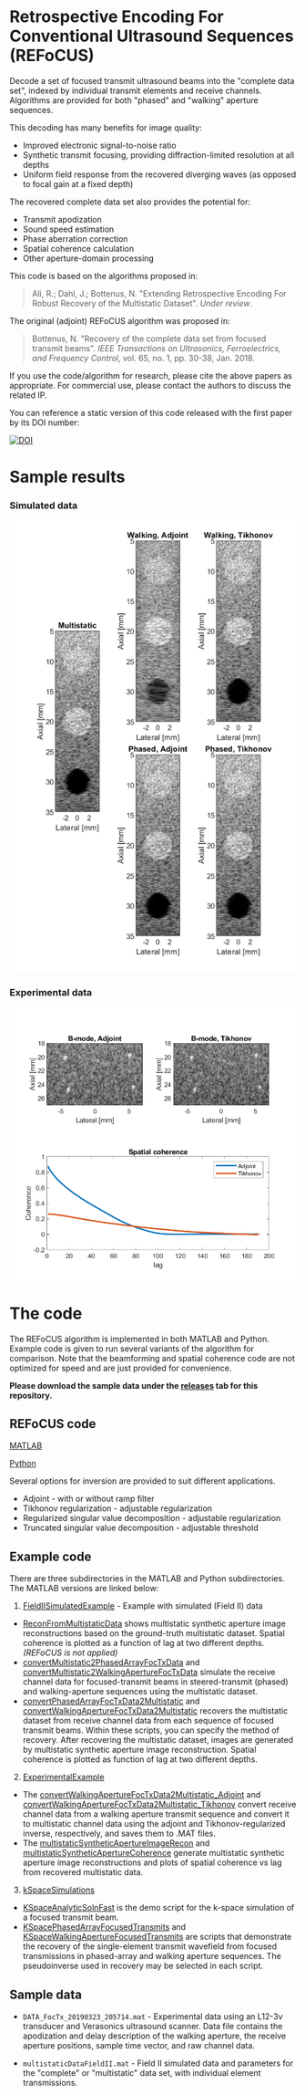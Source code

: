 # Retrospective Encoding For Conventional Ultrasound Sequences (REFoCUS)

Decode a set of focused transmit ultrasound beams into the "complete data set", indexed by individual transmit elements and receive channels. Algorithms are provided for both "phased" and "walking" aperture sequences.

This decoding has many benefits for image quality:
* Improved electronic signal-to-noise ratio
* Synthetic transmit focusing, providing diffraction-limited resolution at all depths
* Uniform field response from the recovered diverging waves (as opposed to focal gain at a fixed depth)

The recovered complete data set also provides the potential for:
* Transmit apodization
* Sound speed estimation
* Phase aberration correction
* Spatial coherence calculation
* Other aperture-domain processing

This code is based on the algorithms proposed in:

> Ali, R.; Dahl, J.; Bottenus, N. "Extending Retrospective Encoding For Robust Recovery of the Multistatic Dataset". *Under review*.

The original (adjoint) REFoCUS algorithm was proposed in:

> Bottenus, N. "Recovery of the complete data set from focused transmit beams". *IEEE Transactions on Ultrasonics, Ferroelectrics, and Frequency Control*, vol. 65, no. 1, pp. 30-38, Jan. 2018.

If you use the code/algorithm for research, please cite the above papers as appropriate. For commercial use, please contact the authors to discuss the related IP.

You can reference a static version of this code released with the first paper by its DOI number:

[![DOI](https://zenodo.org/badge/DOI/10.5281/zenodo.3473561.svg)](https://doi.org/10.5281/zenodo.3473561)

# Sample results
### Simulated data

![Simulated](/simulated.png)

### Experimental data

![Experimental](/experimental.png)

# The code
The REFoCUS algorithm is implemented in both MATLAB and Python. Example code is given to run several variants of the algorithm for comparison. Note that the beamforming and spatial coherence code are not optimized for speed and are just provided for convenience.

**Please download the sample data under the [releases](https://github.com/nbottenus/REFoCUS/releases) tab for this repository.**

## REFoCUS code

[MATLAB](MATLAB/refocus/refocus_decode.m)

[Python](Python/refocus.py#L103)

Several options for inversion are provided to suit different applications.
* Adjoint - with or without ramp filter
* Tikhonov regularization - adjustable regularization
* Regularized singular value decomposition - adjustable regularization
* Truncated singular value decomposition - adjustable threshold

## Example code
There are three subdirectories in the MATLAB and Python subdirectories. The MATLAB versions are linked below:
1. [FieldIISimulatedExample](MATLAB/FieldIISimulatedExample) - Example with simulated (Field II) data
  * [ReconFromMultistaticData](MATLAB/FieldIISimulatedExample/ReconFromMultistaticData.m) shows multistatic synthetic aperture image reconstructions based on the ground-truth multistatic dataset. Spatial coherence is plotted as a function of lag at two different depths. *(REFoCUS is not applied)*
  * [convertMultistatic2PhasedArrayFocTxData](MATLAB/FieldIISimulatedExample/convertMultistatic2PhasedArrayFocTxData.m) and [convertMultistatic2WalkingApertureFocTxData](MATLAB/FieldIISimulatedExample/convertMultistatic2WalkingApertureFocTxData.m) simulate the receive channel data for focused-transmit beams in steered-transmit (phased) and walking-aperture sequences using the multistatic dataset.
  * [convertPhasedArrayFocTxData2Multistatic](MATLAB/FieldIISimulatedExample/convertPhasedArrayFocTxData2Multistatic.m) and [convertWalkingApertureFocTxData2Multistatic](MATLAB/FieldIISimulatedExample/convertWalkingApertureFocTxData2Multistatic.m) recovers the multistatic dataset from receive channel data from each sequence of focused transmit beams. Within these scripts, you can specify the method of recovery. After recovering the multistatic dataset, images are generated by multistatic synthetic aperture image reconstruction. Spatial coherence is plotted as function of lag at two different depths.

2. [ExperimentalExample](MATLAB/ExperimentalExample)
  * The [convertWalkingApertureFocTxData2Multistatic_Adjoint](MATLAB/ExperimentalExample/convertWalkingApertureFocTxData2Multistatic_Adjoint.m) and [convertWalkingApertureFocTxData2Multistatic_Tikhonov](MATLAB/ExperimentalExample/convertWalkingApertureFocTxData2Multistatic_Tikhonov.m) convert receive channel data from a walking aperture transmit sequence and convert it to multistatic channel data using the adjoint and Tikhonov-regularized inverse, respectively, and saves them to .MAT files.
  * The [multistaticSyntheticApertureImageRecon](MATLAB/ExperimentalExample/multistaticSyntheticApertureImageRecon.m) and [multistaticSyntheticApertureCoherence](MATLAB/ExperimentalExample/multistaticSyntheticApertureCoherence.m) generate multistatic synthetic aperture image reconstructions and plots of spatial coherence vs lag from recovered multistatic data. 

3. [kSpaceSimulations](MATLAB/kSpaceSimulations)
  * [KSpaceAnalyticSolnFast](MATLAB/kSpaceSimulations/KSpaceAnalyticSolnFast.m) is the demo script for the k-space simulation of a focused transmit beam.
  * [KSpacePhasedArrayFocusedTransmits](MATLAB/kSpaceSimulations/KSpacePhasedArrayFocusedTransmits.m) and [KSpaceWalkingApertureFocusedTransmits](MATLAB/kSpaceSimulations/KSpaceWalkingApertureFocusedTransmits.m) are scripts that demonstrate the recovery of the single-element transmit wavefield from focused transmissions in phased-array and walking aperture sequences. The pseudoinverse used in recovery may be selected in each script.
  
## Sample data

* `DATA_FocTx_20190323_205714.mat` - Experimental data using an L12-3v transducer and Verasonics ultrasound scanner. Data file contains the apodization and delay description of the walking aperture, the receive aperture positions, sample time vector, and raw channel data.

* `multistaticDataFieldII.mat` - Field II simulated data and parameters for the "complete" or "multistatic" data set, with individual element transmissions.
